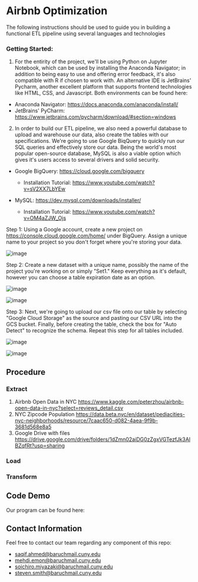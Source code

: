 # Airbnb Optimization

The following instructions should be used to guide you in building a functional ETL pipeline using several languages and technologies

### Getting Started:
1. For the entirity of the project, we'll be using Python on Jupyter Notebook, which can be used by installing the Anaconda Navigator; in addition to being easy to use and offering error feedback, it's also compatible with R if chosen to work with. An alternative IDE is JetBrains' Pycharm, another excellent platform that supports frontend technologies like HTML, CSS, and Javascript. Both environments can be found here:
- Anaconda Navigator: https://docs.anaconda.com/anaconda/install/
- JetBrains' PyCharm: https://www.jetbrains.com/pycharm/download/#section=windows

2. In order to build our ETL pipeline, we also need a powerful database to upload and warehouse our data, also create the tables with our specifications. We're going to use Google BiqQuery to quickly run our SQL queries and effectively store our data. Being the world's most popular open-source database, MySQL is also a viable option which gives it's users access to several drivers and solid security.
- Google BigQuery: https://cloud.google.com/bigquery
  - Installation Tutorial: https://www.youtube.com/watch?v=sV2XX7LbYEw

- MySQL: https://dev.mysql.com/downloads/installer/ 
  - Installation Tutorial: https://www.youtube.com/watch?v=OM4aZJW_Ojs

Step 1: Using a Google account, create a new project on https://console.cloud.google.com/home/ under BigQuery. Assign a unique name to your project so you don't forget where you're storing your data.

![image](https://user-images.githubusercontent.com/38171817/117841446-12a49780-b24b-11eb-9009-6d235b8d927d.png)

Step 2: Create a new dataset with a unique name, possibly the name of the project you're working on or simply "Set1." Keep everything as it's default, however you can choose a table expiration date as an option.

![image](https://user-images.githubusercontent.com/38171817/117846671-a5dfcc00-b24f-11eb-9f5d-2869a1e37e76.png)

![image](https://user-images.githubusercontent.com/38171817/117850485-569b9a80-b253-11eb-8b34-f149d00f34ea.png)

Step 3: Next, we're going to upload our csv file onto our table by selecting "Google Cloud Storage" as the source and pasting our CSV URL into the GCS bucket. Finally, before creating the table, check the box for "Auto Detect" to recognize the schema. Repeat this step for all tables included.

![image](https://user-images.githubusercontent.com/38171817/117855040-138ff600-b258-11eb-8e0b-546383927874.png)

![image](https://user-images.githubusercontent.com/38171817/117855333-5fdb3600-b258-11eb-8061-272f919b22ee.png)


## Procedure

### Extract
1. Airbnb Open Data in NYC https://www.kaggle.com/peterzhou/airbnb-open-data-in-nyc?select=reviews_detail.csv
2. NYC Zipcode Population https://data.beta.nyc/en/dataset/pediacities-nyc-neighborhoods/resource/7caac650-d082-4aea-9f9b-3681d568e8a5 
3. Google Drive with files https://drive.google.com/drive/folders/1dZmn02aiDG0zZgxVGTezfJk3AlBZqfRt?usp=sharing
### Load

### Transform

## Code Demo
Our program can be found here: 

## Contact Information
Feel free to contact our team regarding any component of this repo:
- saqif.ahmed@baruchmail.cuny.edu
- mehdi.emon@baruchmail.cuny.edu
- soichiro.miyazaki@baruchmail.cuny.edu
- steven.smith@baruchmail.cuny.edu
